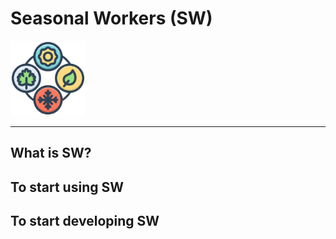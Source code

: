 # Seasonal Workers (SW)

<img alt="logo" src="logo.png" width=120 />

----

##  What is SW?

## To start using SW


## To start developing SW